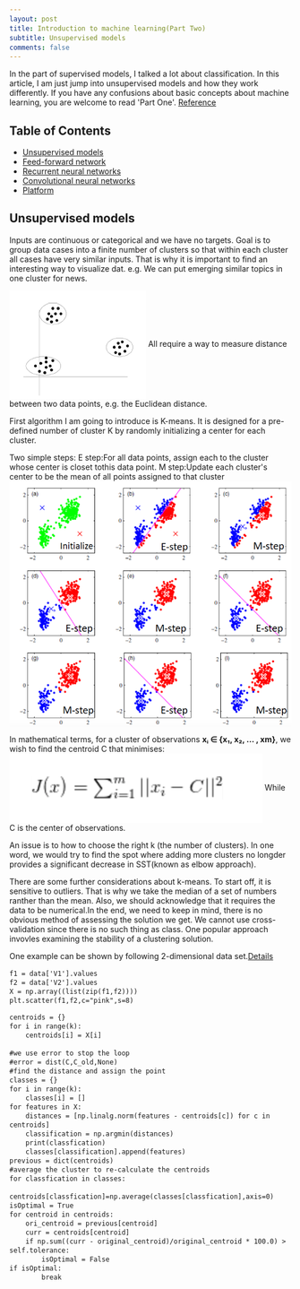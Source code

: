 ```yaml
---
layout: post
title: Introduction to machine learning(Part Two)
subtitle: Unsupervised models
comments: false
---
```

In the part of supervised models, I talked a lot about classification. In this article, I am just jump into unsupervised models and how they work differently. If you have any confusions about basic concepts about machine learning, you are welcome to read 'Part One'. [Reference](https://towardsdatascience.com/k-means-a-complete-introduction-1702af9cd8c)

## Table of Contents
- [Unsupervised models](#unsupervised-models)
- [Feed-forward network](#feed-forward-networks)
- [Recurrent neural networks](#recurrent-neural-network)
- [Convolutional neural networks](#convolutional-neural-networks)
- [Platform](#platform)

## Unsupervised models
Inputs are continuous or categorical and we have no targets. Goal is to group data cases into a finite number of clusters so that within each cluster all cases have very similar inputs. That is why it is important to find an interesting way to visualize dat.
e.g. We can put emerging similar topics in one cluster for news.

<img src="/img/posts/cluster.png" alt="cluster" align="center"/>
All require a way to measure distance between two data points, e.g. the Euclidean distance.

First algorithm I am going to introduce is K-means. It is designed for a pre-defined number of cluster K by randomly initializing a center for each cluster.

Two simple steps:
E step:For all data points, assign each to the cluster whose center is closet tothis data point.
M step:Update each cluster's center to be the mean of all points assigned to that cluster
<img src="/img/posts/ME-Step.png" alt="M step plus E step" align="center"/>

In mathematical terms, for a cluster of observations **xᵢ ∈ {x₁, x₂, … , xm}**, we wish to find the centroid C that minimises:
<img src="/img/posts/error_function.png" alt="sum of sqaured error" align="center"/>
While C is the center of observations.

An issue is to how to choose the right k (the number of clusters). In one word, we would try to find the spot where adding more clusters no longder provides a significant decrease in SST(known as elbow approach).

There are some further considerations about k-means. To start off, it is sensitive to outliers. That is why we take the median of a set of numbers ranther than the mean. Also, we should acknowledge that it requires the data to be numerical.In the end, we need to keep in mind, there is no obvious method of assessing the solution we get. We cannot use cross-validation since there is no such thing as class. One popular approach invovles examining the stability of a clustering solution.

One example can be shown by following 2-dimensional data set.[Details](http://madhugnadig.com/articles/machine-learning/2017/03/04/implementing-k-means-clustering-from-scratch-in-python.html)
```
f1 = data['V1'].values
f2 = data['V2'].values
X = np.array((list(zip(f1,f2))))
plt.scatter(f1,f2,c="pink",s=8)
```
```
centroids = {}
for i in range(k):
    centroids[i] = X[i]

#we use error to stop the loop
#error = dist(C,C_old,None)
#find the distance and assign the point
classes = {}
for i in range(k):
    classes[i] = []
for features in X:
    distances = [np.linalg.norm(features - centroids[c]) for c in centroids]
    classification = np.argmin(distances)
    print(classfication)
    classes[classification].append(features)
previous = dict(centroids)
#average the cluster to re-calculate the centroids
for classfication in classes:
      centroids[classfication]=np.average(classes[classfication],axis=0)
isOptimal = True
for centroid in centroids:
    ori_centroid = previous[centroid]
    curr = centroids[centroid]
    if np.sum((curr - original_centroid)/original_centroid * 100.0) > self.tolerance:
        isOptimal = False
if isOptimal:
		break
```

